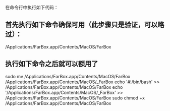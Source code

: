 在命令行中执行如下代码：

## 首先执行如下命令确保可用（此步骤只是验证，可以略过）：
/Applications/FarBox.app/Contents/MacOS/FarBox

## 执行如下命令之后就可以额用了
sudo mv /Applications/FarBox.app/Contents/MacOS/FarBox /Applications/FarBox.app/Contents/MacOS/_FarBox
echo '#!/bin/bash' >> /Applications/FarBox.app/Contents/MacOS/FarBox
echo '/Applications/FarBox.app/Contents/MacOS/_FarBox' >> /Applications/FarBox.app/Contents/MacOS/FarBox
sudo chmod +x /Applications/FarBox.app/Contents/MacOS/FarBox

